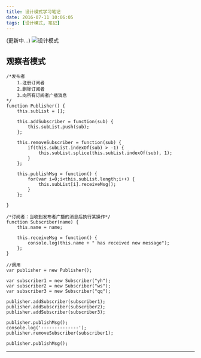 ```yaml
---
title: 设计模式学习笔记
date: 2016-07-11 10:06:05
tags: [设计模式, 笔记]
---
```

(更新中...)
![设计模式](http://i.imgur.com/0xlh3mr.jpg)

## 观察者模式 ##

	/*发布者
		1.注册订阅者
		2.删除订阅者
		3.向所有订阅者广播消息
	*/
	function Publisher() {
		this.subList = [];
	
		this.addSubscriber = function(sub) {
			this.subList.push(sub);
		};
	
		this.removeSubscriber = function(sub) {
			if(this.subList.indexOf(sub) > -1) {
				this.subList.splice(this.subList.indexOf(sub), 1);
			} 
		};
	
		this.publishMsg = function() {
			for(var i=0;i<this.subList.length;i++) {
				this.subList[i].receiveMsg();
			}
		};
	
	}
	
	/*订阅者：当收到发布者广播的消息后执行某操作*/
	function Subscriber(name) {
		this.name = name;
	
		this.receiveMsg = function() {
			console.log(this.name + " has received new message");
		};
	}
	
	//调用
	var publisher = new Publisher();
	
	var subscriber1 = new Subscriber("yh");
	var subscriber2 = new Subscriber("ws");
	var subscriber3 = new Subscriber("qq");
	
	publisher.addSubscriber(subscriber1);
	publisher.addSubscriber(subscriber2);
	publisher.addSubscriber(subscriber3);
	
	publisher.publishMsg();
	console.log('--------------');
	publisher.removeSubscriber(subscriber1);
	
	publisher.publishMsg();

----------
